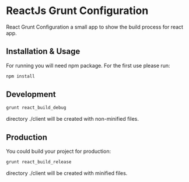 # ReactJs Grunt Configuration

React Grunt Configuration a small app to show the build process for react app.

## Installation & Usage

For running you will need npm package. For the first use please run:

```sh
npm install
```

## Development

```sh
grunt react_build_debug
```
directory ./client will be created with non-minified files.

## Production 
You could build your project for production:

```sh
grunt react_build_release
```
directory ./client will be created with minified files.